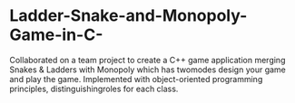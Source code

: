 # Ladder-Snake-and-Monopoly-Game-in-C-
Collaborated on a team project to create a C++ game application merging Snakes &amp; Ladders with Monopoly which has twomodes design your game and play the game. Implemented with object-oriented programming principles, distinguishingroles for each class.
